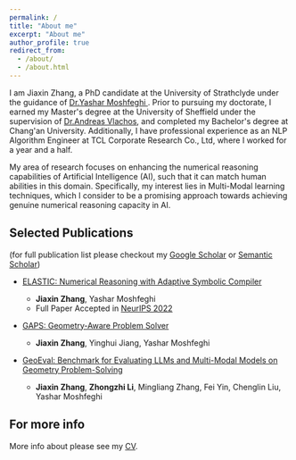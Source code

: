 ```yaml
---
permalink: /
title: "About me"
excerpt: "About me"
author_profile: true
redirect_from: 
  - /about/
  - /about.html
---
```


I am Jiaxin Zhang, a PhD candidate at the University of Strathclyde under the guidance of [Dr.Yashar Moshfeghi ](https://scholar.google.com/citations?user=BaFcnWIAAAAJ&hl=en&oi=ao). Prior to pursuing my doctorate, I earned my Master's degree at the University of Sheffield under the supervision of [Dr.Andreas Vlachos](https://andreasvlachos.github.io//), and completed my Bachelor's degree at Chang'an University. Additionally, I have professional experience as an NLP Algorithm Engineer at TCL Corporate Research Co., Ltd, where I worked for a year and a half.

My area of research focuses on enhancing the numerical reasoning capabilities of Artificial Intelligence (AI), such that it can match human abilities in this domain. Specifically, my interest lies in Multi-Modal learning techniques, which I consider to be a promising approach towards achieving genuine numerical reasoning capacity in AI.

Selected Publications
------
(for full publication list please checkout my [Google Scholar](https://scholar.google.com/citations?user=zQ4pLNEAAAAJ&hl=en) or [Semantic Scholar](https://www.semanticscholar.org/author/Jiaxin-Zhang/2129519596))
* [ELASTIC: Numerical Reasoning with Adaptive Symbolic Compiler](https://proceedings.neurips.cc/paper_files/paper/2022/hash/522ef98b1e52f5918e5abc868651175d-Abstract-Conference.html) 
    - **Jiaxin Zhang**, Yashar Moshfeghi  
    - Full Paper Accepted in [NeurIPS 2022](https://proceedings.neurips.cc/paper_files/paper/2022)  

* [GAPS: Geometry-Aware Problem Solver](https://arxiv.org/pdf/2401.16287.pdf)
    - **Jiaxin Zhang**, Yinghui Jiang, Yashar Moshfeghi

* [GeoEval: Benchmark for Evaluating LLMs and Multi-Modal Models on Geometry Problem-Solving](https://arxiv.org/pdf/2402.10104.pdf) 
    - **Jiaxin Zhang**, **Zhongzhi Li**, Mingliang Zhang, Fei Yin, Chenglin Liu, Yashar Moshfeghi  


For more info
------
More info about please see my [CV](../JiaxinZhang_CV.pdf).
